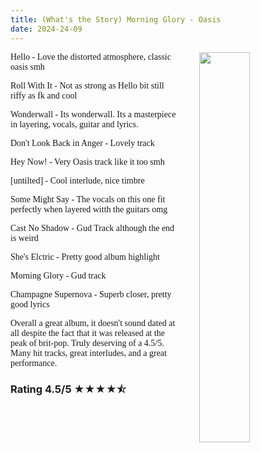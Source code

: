 ```yaml
---
title: (What's the Story) Morning Glory - Oasis
date: 2024-24-09
---
```


<img src="/imgs/music/morningglory.jpg" style="height=1%; width: 40%; float: right; margin-left: 2rem"/>
<style>
	p {
	font-family: proximanova;
	}
</style>

Hello - Love the distorted atmosphere, classic oasis smh

Roll With It - Not as strong as Hello bit still riffy as fk and cool

Wonderwall - Its wonderwall. Its a masterpiece in layering, vocals, guitar and lyrics.

Don't Look Back in Anger - Lovely track

Hey Now! - Very Oasis track like it too smh

[untilted] - Cool interlude, nice timbre

Some Might Say - The vocals on this one fit perfectly when layered witth the guitars omg

Cast No Shadow - Gud Track although the end is weird

She's Elctric - Pretty good album highlight

Morning Glory - Gud track

Champagne Supernova - Superb closer, pretty good lyrics

Overall a great album, it doesn't sound dated at all despite the fact that it was released at the peak of brit-pop.
Truly deserving of a 4.5/5. Many hit tracks, great interludes, and a great performance.

### Rating 4.5/5 ★★★★⯪
